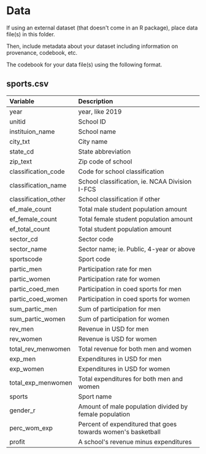 # Data

If using an external dataset (that doesn't come in an R package), place data file(s) in this folder.

Then, include metadata about your dataset including information on provenance, codebook, etc.

The codebook for your data file(s) using the following format.

## sports.csv

| Variable             | Description                                                  |
|:----------------------|:-----------------------------------------------|
| year                 | year, like 2019                                              |
| unitid               | School ID                                                    |
| instituion_name      | School name                                                  |
| city_txt             | City name                                                    |
| state_cd             | State abbreviation                                           |
| zip_text             | Zip code of school                                           |
| classification_code  | Code for school classification                               |
| classification_name  | School classification, ie. NCAA Division I-FCS               |
| classification_other | School classification if other                               |
| ef_male_count        | Total male student population amount                         |
| ef_female_count      | Total female student population amount                       |
| ef_total_count       | Total student population amount                              |
| sector_cd            | Sector code                                                  |
| sector_name          | Sector name; ie. Public, 4-year or above                     |
| sportscode           | Sport code                                                   |
| partic_men           | Participation rate for men                                   |
| partic_women         | Participation rate for women                                 |
| partic_coed_men      | Participation in coed sports for men                         |
| partic_coed_women    | Participation in coed sports for women                       |
| sum_partic_men       | Sum of participation for men                                 |
| sum_partic_women     | Sum of participation for women                               |
| rev_men              | Revenue in USD for men                                       |
| rev_women            | Revenue is USD for women                                     |
| total_rev_menwomen   | Total revenue for both men and women                         |
| exp_men              | Expenditures in USD for men                                  |
| exp_women            | Expenditures in USD for women                                |
| total_exp_menwomen   | Total expenditures for both men and women                    |
| sports               | Sport name                                                   |
| gender_r             | Amount of male population divided by female population       |
| perc_wom_exp         | Percent of expenditured that goes towards women's basketball |
| profit               | A school's revenue minus expenditures                        |
